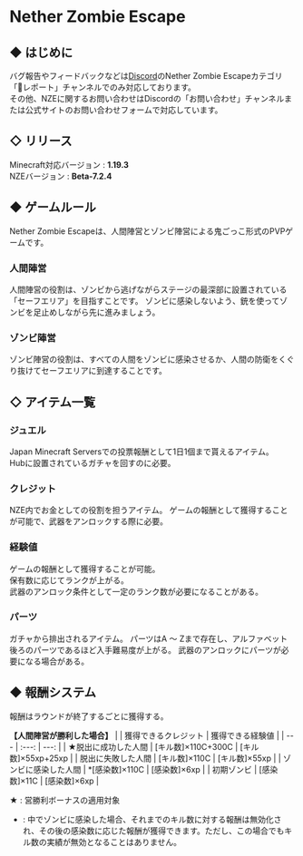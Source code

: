 # Nether Zombie Escape

## ◆ はじめに
バグ報告やフィードバックなどは[Discord](https://discord.com/invite/usCudBs55t)のNether Zombie Escapeカテゴリ「🧪レポート」チャンネルでのみ対応しております。<br>その他、NZEに関するお問い合わせはDiscordの「お問い合わせ」チャンネルまたは公式サイトのお問い合わせフォームで対応しています。


## ◇ リリース
Minecraft対応バージョン : **1.19.3**<br>
NZEバージョン : **Beta-7.2.4**<br>


## ◆ ゲームルール
Nether Zombie Escapeは、人間陣営とゾンビ陣営による鬼ごっこ形式のPVPゲームです。

### 人間陣営
人間陣営の役割は、ゾンビから逃げながらステージの最深部に設置されている「セーフエリア」を目指すことです。
ゾンビに感染しないよう、銃を使ってゾンビを足止めしながら先に進みましょう。

### ゾンビ陣営
ゾンビ陣営の役割は、すべての人間をゾンビに感染させるか、人間の防衛をくぐり抜けてセーフエリアに到達することです。

## ◇ アイテム一覧

### ジュエル
Japan Minecraft Serversでの投票報酬として1日1個まで貰えるアイテム。  
Hubに設置されているガチャを回すのに必要。

### クレジット
NZE内でお金としての役割を担うアイテム。 
ゲームの報酬として獲得することが可能で、武器をアンロックする際に必要。

### 経験値
ゲームの報酬として獲得することが可能。  
保有数に応じてランクが上がる。  
武器のアンロック条件として一定のランク数が必要になることがある。

### パーツ
ガチャから排出されるアイテム。
パーツはA 〜 Zまで存在し、アルファベット後ろのパーツであるほど入手難易度が上がる。
武器のアンロックにパーツが必要になる場合がある。

## ◆ 報酬システム
報酬はラウンドが終了するごとに獲得する。  

**【人間陣営が勝利した場合】**
|  | 獲得できるクレジット | 獲得できる経験値 |
| --- | :---: | ---: |
| ★脱出に成功した人間 | [キル数]×110C+300C | [キル数]×55xp+25xp |
| 脱出に失敗した人間 | [キル数]×110C | [キル数]×55xp |
| ゾンビに感染した人間 | *[感染数]×110C | [感染数]×6xp |
| 初期ゾンビ | [感染数]×11C | [感染数]×6xp |

★ : 営勝利ボーナスの適用対象  
* : 中でゾンビに感染した場合、それまでのキル数に対する報酬は無効化され、その後の感染数に応じた報酬が獲得できます。ただし、この場合でもキル数の実績が無効となることはありません。
